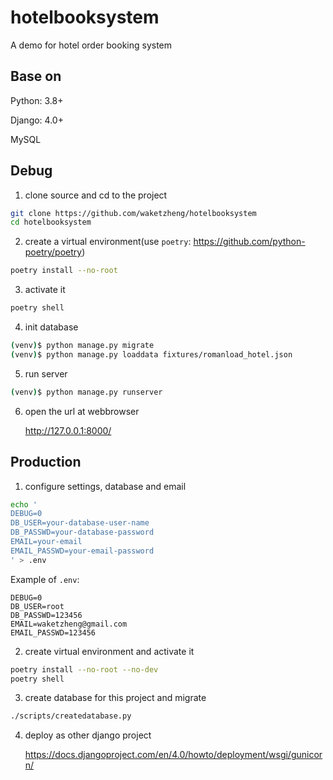 hotelbooksystem
===============

A demo for hotel order booking system


Base on
-------

Python: 3.8+

Django: 4.0+

MySQL

Debug
------

1. clone source and cd to the project

```bash
git clone https://github.com/waketzheng/hotelbooksystem
cd hotelbooksystem
```

2. create a virtual environment(use `poetry`: https://github.com/python-poetry/poetry)

```bash
poetry install --no-root
```

3. activate it

```bash
poetry shell
```

4. init database

```bash
(venv)$ python manage.py migrate
(venv)$ python manage.py loaddata fixtures/romanload_hotel.json
```

5. run server

```bash
(venv)$ python manage.py runserver
```

6. open the url at webbrowser

    http://127.0.0.1:8000/


Production
-------------

1. configure settings, database and email

```bash
echo '
DEBUG=0
DB_USER=your-database-user-name
DB_PASSWD=your-database-password
EMAIL=your-email
EMAIL_PASSWD=your-email-password
' > .env
```

Example of `.env`:
```
DEBUG=0
DB_USER=root
DB_PASSWD=123456
EMAIL=waketzheng@gmail.com
EMAIL_PASSWD=123456
```

2. create virtual environment and activate it

```bash
poetry install --no-root --no-dev
poetry shell
```

3. create database for this project and migrate

```bash
./scripts/createdatabase.py
```

4. deploy as other django project

    https://docs.djangoproject.com/en/4.0/howto/deployment/wsgi/gunicorn/
